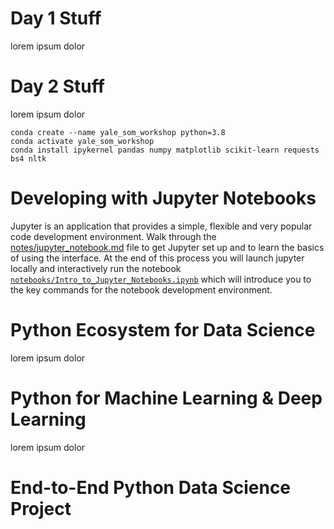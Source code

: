 # Day 1 Stuff
lorem ipsum dolor

# Day 2 Stuff
lorem ipsum dolor

```
conda create --name yale_som_workshop python=3.8
conda activate yale_som_workshop
conda install ipykernel pandas numpy matplotlib scikit-learn requests bs4 nltk
```

# Developing with Jupyter Notebooks
Jupyter is an application that provides a simple, flexible and very popular code development environment. Walk through the [notes/jupyter_notebook.md](notes/jupyter_notebook.md) file to get Jupyter set up and to learn the basics of using the interface. At the end of this process you will launch jupyter locally and interactively run the notebook [`notebooks/Intro_to_Jupyter_Notebooks.ipynb`](notebooks/Intro_to_Jupyter_Notebooks.ipynb) which will introduce you to the key commands for the notebook development environment.

# Python Ecosystem for Data Science
lorem ipsum dolor

# Python for Machine Learning & Deep Learning
lorem ipsum dolor

# End-to-End Python Data Science Project
